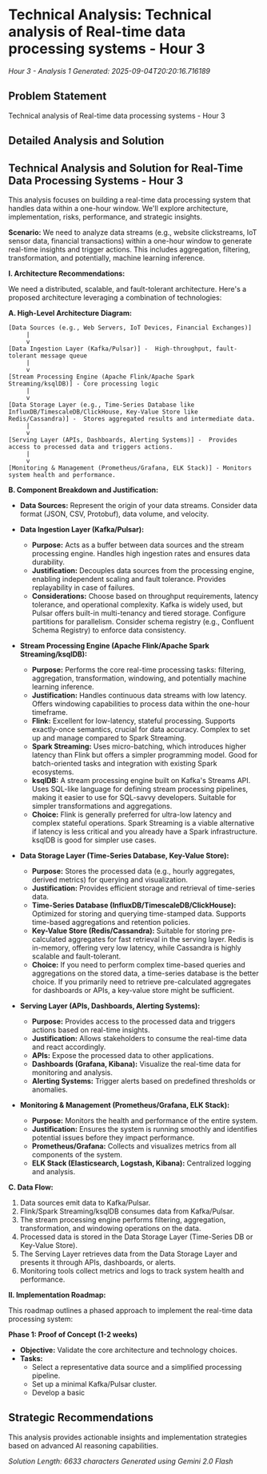 # Technical Analysis: Technical analysis of Real-time data processing systems - Hour 3
*Hour 3 - Analysis 1*
*Generated: 2025-09-04T20:20:16.716189*

## Problem Statement
Technical analysis of Real-time data processing systems - Hour 3

## Detailed Analysis and Solution
## Technical Analysis and Solution for Real-Time Data Processing Systems - Hour 3

This analysis focuses on building a real-time data processing system that handles data within a one-hour window. We'll explore architecture, implementation, risks, performance, and strategic insights.

**Scenario:** We need to analyze data streams (e.g., website clickstreams, IoT sensor data, financial transactions) within a one-hour window to generate real-time insights and trigger actions.  This includes aggregation, filtering, transformation, and potentially, machine learning inference.

**I. Architecture Recommendations:**

We need a distributed, scalable, and fault-tolerant architecture. Here's a proposed architecture leveraging a combination of technologies:

**A. High-Level Architecture Diagram:**

```
[Data Sources (e.g., Web Servers, IoT Devices, Financial Exchanges)]
     |
     v
[Data Ingestion Layer (Kafka/Pulsar)] -  High-throughput, fault-tolerant message queue
     |
     v
[Stream Processing Engine (Apache Flink/Apache Spark Streaming/ksqlDB)] - Core processing logic
     |
     v
[Data Storage Layer (e.g., Time-Series Database like InfluxDB/TimescaleDB/ClickHouse, Key-Value Store like Redis/Cassandra)] -  Stores aggregated results and intermediate data.
     |
     v
[Serving Layer (APIs, Dashboards, Alerting Systems)] -  Provides access to processed data and triggers actions.
     |
     v
[Monitoring & Management (Prometheus/Grafana, ELK Stack)] - Monitors system health and performance.
```

**B. Component Breakdown and Justification:**

*   **Data Sources:**  Represent the origin of your data streams.  Consider data format (JSON, CSV, Protobuf), data volume, and velocity.

*   **Data Ingestion Layer (Kafka/Pulsar):**
    *   **Purpose:**  Acts as a buffer between data sources and the stream processing engine.  Handles high ingestion rates and ensures data durability.
    *   **Justification:** Decouples data sources from the processing engine, enabling independent scaling and fault tolerance. Provides replayability in case of failures.
    *   **Considerations:**  Choose based on throughput requirements, latency tolerance, and operational complexity. Kafka is widely used, but Pulsar offers built-in multi-tenancy and tiered storage. Configure partitions for parallelism.  Consider schema registry (e.g., Confluent Schema Registry) to enforce data consistency.

*   **Stream Processing Engine (Apache Flink/Apache Spark Streaming/ksqlDB):**
    *   **Purpose:** Performs the core real-time processing tasks: filtering, aggregation, transformation, windowing, and potentially machine learning inference.
    *   **Justification:**  Handles continuous data streams with low latency.  Offers windowing capabilities to process data within the one-hour timeframe.
    *   **Flink:**  Excellent for low-latency, stateful processing. Supports exactly-once semantics, crucial for data accuracy. Complex to set up and manage compared to Spark Streaming.
    *   **Spark Streaming:**  Uses micro-batching, which introduces higher latency than Flink but offers a simpler programming model.  Good for batch-oriented tasks and integration with existing Spark ecosystems.
    *   **ksqlDB:**  A stream processing engine built on Kafka's Streams API.  Uses SQL-like language for defining stream processing pipelines, making it easier to use for SQL-savvy developers.  Suitable for simpler transformations and aggregations.
    *   **Choice:**  Flink is generally preferred for ultra-low latency and complex stateful operations. Spark Streaming is a viable alternative if latency is less critical and you already have a Spark infrastructure. ksqlDB is good for simpler use cases.

*   **Data Storage Layer (Time-Series Database, Key-Value Store):**
    *   **Purpose:**  Stores the processed data (e.g., hourly aggregates, derived metrics) for querying and visualization.
    *   **Justification:**  Provides efficient storage and retrieval of time-series data.
    *   **Time-Series Database (InfluxDB/TimescaleDB/ClickHouse):** Optimized for storing and querying time-stamped data. Supports time-based aggregations and retention policies.
    *   **Key-Value Store (Redis/Cassandra):** Suitable for storing pre-calculated aggregates for fast retrieval in the serving layer. Redis is in-memory, offering very low latency, while Cassandra is highly scalable and fault-tolerant.
    *   **Choice:**  If you need to perform complex time-based queries and aggregations on the stored data, a time-series database is the better choice. If you primarily need to retrieve pre-calculated aggregates for dashboards or APIs, a key-value store might be sufficient.

*   **Serving Layer (APIs, Dashboards, Alerting Systems):**
    *   **Purpose:**  Provides access to the processed data and triggers actions based on real-time insights.
    *   **Justification:** Allows stakeholders to consume the real-time data and react accordingly.
    *   **APIs:**  Expose the processed data to other applications.
    *   **Dashboards (Grafana, Kibana):** Visualize the real-time data for monitoring and analysis.
    *   **Alerting Systems:**  Trigger alerts based on predefined thresholds or anomalies.

*   **Monitoring & Management (Prometheus/Grafana, ELK Stack):**
    *   **Purpose:** Monitors the health and performance of the entire system.
    *   **Justification:**  Ensures the system is running smoothly and identifies potential issues before they impact performance.
    *   **Prometheus/Grafana:**  Collects and visualizes metrics from all components of the system.
    *   **ELK Stack (Elasticsearch, Logstash, Kibana):**  Centralized logging and analysis.

**C.  Data Flow:**

1.  Data sources emit data to Kafka/Pulsar.
2.  Flink/Spark Streaming/ksqlDB consumes data from Kafka/Pulsar.
3.  The stream processing engine performs filtering, aggregation, transformation, and windowing operations on the data.
4.  Processed data is stored in the Data Storage Layer (Time-Series DB or Key-Value Store).
5.  The Serving Layer retrieves data from the Data Storage Layer and presents it through APIs, dashboards, or alerts.
6.  Monitoring tools collect metrics and logs to track system health and performance.

**II. Implementation Roadmap:**

This roadmap outlines a phased approach to implement the real-time data processing system:

**Phase 1: Proof of Concept (1-2 weeks)**

*   **Objective:** Validate the core architecture and technology choices.
*   **Tasks:**
    *   Select a representative data source and a simplified processing pipeline.
    *   Set up a minimal Kafka/Pulsar cluster.
    *   Develop a basic

## Strategic Recommendations
This analysis provides actionable insights and implementation strategies
based on advanced AI reasoning capabilities.

*Solution Length: 6633 characters*
*Generated using Gemini 2.0 Flash*
